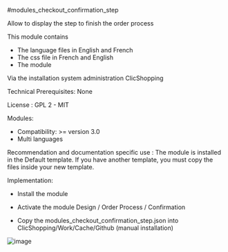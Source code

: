 #modules_checkout_confirmation_step

Allow to display the step to finish the order process

This module contains

- The language files in English and French
- The css file in French and English
- The module
  
Via the installation system administration ClicShopping

Technical Prerequisites: None

License : GPL 2 - MIT

Modules:

- Compatibility: >= version 3.0
- Multi languages

Recommendation and documentation specific use :
The module is installed in the Default template.
If you have another template, you must copy the files inside your new template.


Implementation:

- Install the module 
- Activate the module Design / Order Process / Confirmation

- Copy the modules_checkout_confirmation_step.json into ClicShopping/Work/Cache/Github (manual installation)


![image](https://github.com/ClicShoppingCommunityModulesV3/modules_checkout_confirmation_step/blob/master/ModuleInfosJson/image.png)
